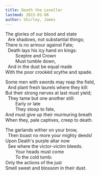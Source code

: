 ```yaml
---
title: Death the Leveller
lastmod: 2015-01-08
author: Shirley, James
---
```

The glories of our blood and state  
&nbsp; Are shadows, not substantial things;  
There is no armour against Fate;  
&nbsp; Death lays his icy hand on kings:  
&nbsp;&nbsp;&nbsp;&nbsp;&nbsp;&nbsp;&nbsp; Sceptre and Crown  
&nbsp;&nbsp;&nbsp;&nbsp;&nbsp;&nbsp;&nbsp; Must tumble down,  
&nbsp; And in the dust be equal made  
With the poor crook&egrave;d scythe and spade.  

Some men with swords may reap the field,  
&nbsp; And plant fresh laurels where they kill:  
But their strong nerves at last must yield;  
&nbsp; They tame but one another still:  
&nbsp;&nbsp;&nbsp;&nbsp;&nbsp;&nbsp;&nbsp; Early or late  
&nbsp;&nbsp;&nbsp;&nbsp;&nbsp;&nbsp;&nbsp; They stoop to fate,  
And must give up their murmuring breath  
When they, pale captives, creep to death.  

The garlands wither on your brow,  
&nbsp; Then boast no more your mighty deeds!  
Upon Death's purple altar now  
&nbsp; See where the victor-victim bleeds.  
&nbsp;&nbsp;&nbsp;&nbsp;&nbsp;&nbsp;&nbsp; Your heads must come  
&nbsp;&nbsp;&nbsp;&nbsp;&nbsp;&nbsp;&nbsp; To the cold tomb:  
Only the actions of the just  
Smell sweet and blossom in their dust.  


